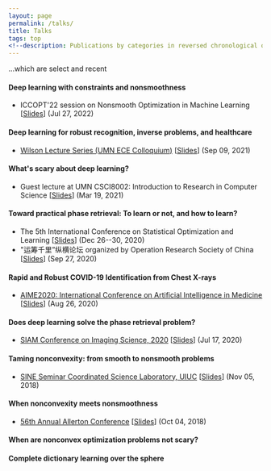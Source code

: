 ```yaml
---
layout: page
permalink: /talks/
title: Talks
tags: top
<!--description: Publications by categories in reversed chronological order. -->
---
```

...which are select and recent

#### Deep learning with constraints and nonsmoothness    
+ ICCOPT'22 session on Nonsmooth Optimization in Machine Learning \[[Slides](ICCOPT22-NCVX.pdf)\] (Jul 27, 2022)

#### Deep learning for robust recognition, inverse problems, and healthcare 
+ [Wilson Lecture Series (UMN ECE Colloquium)](https://cse.umn.edu/ece/events/professor-ju-sun-wilson-lecture-series-ece-fall-2021-colloquium) \[[Slides](ECE-Sep-2021.pdf)\] (Sep 09, 2021)

#### What's scary about deep learning?
+ Guest lecture at UMN CSCI8002: Introduction to Research in Computer Science \[[Slides](DL_SCARY.pdf)\] (Mar 19, 2021)

#### Toward practical phase retrieval: To learn or not, and how to learn?
+ The 5th International Conference on Statistical Optimization and Learning \[[Slides](SOL-2020-FPR.pdf)\] (Dec 26--30, 2020)
+ "运筹千里”纵横论坛 organized by Operation Research Society of China \[[Slides](ORSC-2020-FPR.pdf)\] (Sep 27, 2020)

#### Rapid and Robust COVID-19 Identification from Chest X-rays
+ [AIME2020: International Conference on Artificial Intelligence in Medicine](https://aime20.aimedicine.info/) \[[Slides](AIME2020-COVID19-XRAY.pdf)\] (Aug 26, 2020)

#### Does deep learning solve the phase retrieval problem?
+ [SIAM Conference on Imaging Science, 2020](https://meetings.siam.org/sess/dsp_programsess.cfm?SESSIONCODE=69004) \[[Slides](SIAM-IS-2020-FPR.pdf)\] (Jul 17, 2020)

#### Taming nonconvexity: from smooth to nonsmooth problems
+ [SINE Seminar Coordinated Science Laboratory, UIUC](https://calendars.illinois.edu/detail/4200/33321967) \[[Slides](/docs/nsms_UIUC_SINE18.pdf)\] (Nov 05, 2018)

#### When nonconvexity meets nonsmoothness
+ [56th Annual Allerton Conference](http://allerton.csl.illinois.edu/) \[[Slides](/docs/allerton18_nsms.pdf)\] (Oct 04, 2018)

#### When are nonconvex optimization problems not scary?

#### Complete dictionary learning over the sphere
